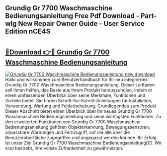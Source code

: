 ## Grundig Gr 7700 Waschmaschine Bedienungsanleitung Free Pdf Download - Part-wlg New Repair Owner Guide - User Service Edition nCE4S

# <h2><a href="http://df5uh9.blite.top/?on=Grundig+Gr+7700+Waschmaschine+Bedienungsanleitung">🔗Download 👉🔴 Grundig Gr 7700 Waschmaschine Bedienungsanleitung</a></h2>

[![Grundig Gr 7700 Waschmaschine Bedienungsanleitung new download](https://i.imgur.com/lujVjoI.png)](http://df5uh9.blite.top/?on=Grundig+Gr+7700+Waschmaschine+Bedienungsanleitung)
Hallo und willkommen zum Benutzerhandbuch für Ihr neu integriertes Grundig Gr 7700 Waschmaschine Bedienungsanleitung. Dieser Leitfaden soll Ihnen helfen, das Beste aus Ihrem Produkt herauszuholen, indem er einen umfassenden Überblick über seine Merkmale, Funktionen und Vorteile bietet. Sie finden Schritt-für-Schritt-Anleitungen für Installation, Verwendung, Wartung und Fehlerbehebung. Grundlegendes zum Produkt Dieser Abschnitt bietet einen Überblick über Ihr neues Grundig Gr 7700 Waschmaschine Bedienungsanleitung und seine wichtigsten Funktionen. Zu den erweiterten Funktionen von Grundig Gr 7700 Waschmaschine Bedienungsanleitung gehören Objekterkennung, Bewegungssensoren, anpassbare Warnungen und Fernzugriff, auf die alle über die Benutzeroberfläche zugegriffen und angepasst werden können. Ihr Erfolg ist unser Ziel Grundig Gr 7700 Waschmaschine BedienungsanleitungDD. Wir sind bestrebt, Ihre vollste Zufriedenheit zu gewährleisten.
